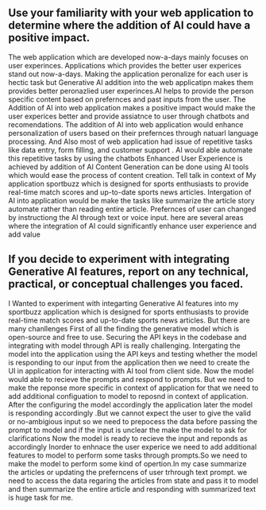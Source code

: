 ## Use your familiarity with your web application to determine where the addition of AI could have a positive impact.
The web application which are developed now-a-days mainly focuses on user experinces.
Applications which provides the better user experices stand out now-a-days. Making the application peronalize for each user is hectic task but Generative AI addition into the web applicatipn makes them provides better peronazlied user experinces.AI helps to provide the person specific content based on prefernces and past inputs from the user. The Addition of AI into web application makes a positive impact would make the user experices better and provide assiatnce to user through chatbots and recomendations.
The addition of AI into web application would enhance personalization of users based on their prefernces through natuarl language processing.
And Also most of web application had issue of repetitive tasks like  data entry, form filling, and customer support . AI would able automate this repetitive tasks by using the chatbots
Enhanced User Experience is achieved by addition of AI
Content Generation can be done using AI tools which would ease the process of content creation.
Tell talk in context of My application sportbuzz  which is designed for sports enthusiasts to provide real-time match scores and up-to-date sports news articles. Intergation of AI into application would be make the tasks like summarize the article story automate rather than reading entire article.
Prefernces of user can changed by instructiong the AI through text or voice input.
here are several areas where the integration of AI could significantly enhance user experience and add value


## If you decide to experiment with integrating Generative AI features, report on any technical, practical, or conceptual challenges you faced.
I Wanted to experiment with integarting Generative AI features into my sportbuzz application  which is designed for sports enthusiasts to provide real-time match scores and up-to-date sports news articles.
But there are many chanllenges First of all the finding the generative model which is open-source and free to use.
Securing the API keys in the codebase and integrating with model through API is really challenging.
Intergating the model into the application using the API keys and testing whether the model is responding to our input from the application then  we need to create the UI in application for interacting with AI tool from client side. 
Now the model would able to recieve the prompts and respond to prompts. But we need to make the reponse more specific in context of application for that we need to add additional configuation to model to reposnd in context of application.
After the configuring the model accordingly the application later the model is responding accordingly .But we cannot expect the user to give the valid or no-ambigious input so we need to prepocess the data before passing the prompt to model and if the input is unclear the make the model to ask for clarifications
Now the model is ready to recieve the input and reponds as accordingly
Inorder to enhnace the user experice we need to add additional features to model to perform some tasks through prompts.So we need to make the model to perform some kind of opertion.In my case summarize the articles or updating the preferncens of user trhrough text prompt.
we need to access the data regaring the articles from state and pass it to model and then summarize the entire article and responding with summarized text is huge task for me.




